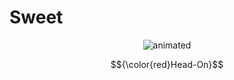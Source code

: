 # Sweet
<p align="center">
  <img src="https://github.com/sweettooth-r3ad0n/sweettooth-r3ad0n/blob/main/Gif/SweetTooth.gif" alt="animated"/>
</p>

$${\color{red}Head-On}$$

<!--
**sweettooth-r3ad0n/sweettooth-r3ad0n** is a ✨ _special_ ✨ repository because its `README.md` (this file) appears on your GitHub profile.

Here are some ideas to get you started:

- 🔭 I’m currently working on ...
- 🌱 I’m currently learning ...
- 👯 I’m looking to collaborate on ...
- 🤔 I’m looking for help with ...
- 💬 Ask me about ...
- 📫 How to reach me: ...
- 😄 Pronouns: ...
- ⚡ Fun fact: ...
-->
